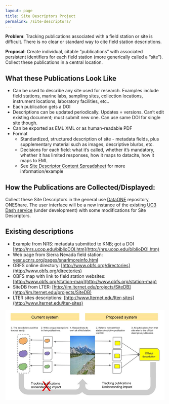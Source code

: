 ```yaml
---
layout: page
title: Site Descriptors Project
permalink: /site-descriptors/
---
```


**Problem**: Tracking publications associated with a field station or site is difficult. There is no clear or standard way to cite field station descriptions.

**Proposal**: Create individual, citable “publications” with associated persistent identifiers for each field station (more generically called a “site”). Collect these publications in a central location.

## What these Publications Look Like

* Can be used to describe any site used for research. Examples include field stations, marine labs, sampling sites, collection locations, instrument locations, laboratory facilities, etc..
* Each publication gets a DOI
* Descriptions can be updated periodically. Updates = versions. Can’t edit existing document; must submit new one. Can use same DOI for single site though.
* Can be exported as EML XML or as human-readable PDF
* Format
  * Standardized, structured description of site - metadata fields, plus supplementary material such as images, descriptive blurbs, etc.
  * Decisions for each field: what it’s called, whether it’s mandatory, whether it has limited responses, how it maps to datacite, how it maps to EML 
  * See [Site Descriptor Content Spreadsheet](https://docs.google.com/spreadsheets/d/19eWVdOzADhDsghOq-Y4Jw4HHE0GraoBgKdbOhNJ86s8/edit#gid=0) for more information/example

## How the Publications are Collected/Displayed:

Collect these Site Descriptors in the general use <a href="http://dataone.org" target="_blank">DataONE</a> repository, ONEShare. The user interface will be a new instance of the existing <a href="http://dash.cdlib.org" target="_blank">UC3 Dash service</a> (under development) with some modifications for Site Descriptors.

## Existing descriptions

* Example from NRS: metadata submitted to KNB; got a DOI [http://nrs.ucop.edu/biblioDOI.htm](http://nrs.ucop.edu/biblioDOI.htm)
* Web page from Sierra Nevada field station: [vesr.ucnrs.org/pages/snarlmoreinfo.html](http://vesr.ucnrs.org/pages/snarlmoreinfo.html) 
* OBFS online directory: [http://www.obfs.org/directories](http://www.obfs.org/directories)
* OBFS map with link to field station websites: [http://www.obfs.org/station-map](http://www.obfs.org/station-map)
* SiteDB from LTER: [http://im.lternet.edu/projects/SiteDB](http://im.lternet.edu/projects/SiteDB)
* LTER sites descriptions:  [http://www.lternet.edu/lter-sites](http://www.lternet.edu/lter-sites) 


![Field Stations Visual](https://raw.githubusercontent.com/CDLUC3/dash/gh-pages/images/field-stations-visual.jpg)


